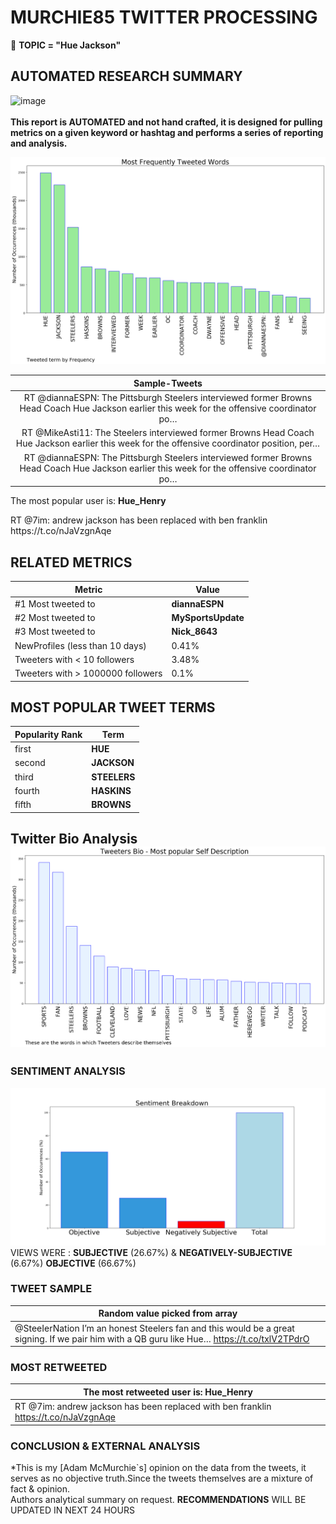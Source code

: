 # MURCHIE85 TWITTER PROCESSING 
&#x1F34E; **TOPIC = "Hue Jackson"**

## AUTOMATED RESEARCH SUMMARY

![image](https://marketingplatform.google.com/about/static/images/gmp/analytics-smb-benefit.jpg)
<br></br>
<b> This report is AUTOMATED and not hand crafted, it is designed for pulling metrics on a given keyword or hashtag and performs a series of reporting and analysis.</b>



![image](TWEETS.png)



|                **Sample-Tweets**        |
| :-------------: |
| RT @diannaESPN: The Pittsburgh Steelers interviewed former Browns Head Coach Hue Jackson earlier this week for the offensive coordinator po… |
| RT @MikeAsti11: The Steelers interviewed former Browns Head Coach Hue Jackson earlier this week for the offensive coordinator position, per… |
| RT @diannaESPN: The Pittsburgh Steelers interviewed former Browns Head Coach Hue Jackson earlier this week for the offensive coordinator po… |

The most popular user is: **Hue_Henry**
<div class="alert alert-block alert-danger"> RT @7im: andrew jackson has been replaced with ben franklin https://t.co/nJaVzgnAqe</div>

## RELATED METRICS<br>
| Metric | Value |
| ------------- | ------------- |
| #1 Most tweeted to  | **diannaESPN** |
| #2 Most tweeted to  | **MySportsUpdate** |
| #3 Most tweeted to  | **Nick_8643** |
| NewProfiles (less than 10 days) | 0.41%  |
| Tweeters with < 10 followers  | 3.48%|
| Tweeters with > 1000000 followers  | 0.1%  |



## MOST POPULAR TWEET TERMS 


| Popularity Rank  | Term |
| ------------- | ------------- |
| first  | **HUE**  |
| second  | **JACKSON**  |
| third  | **STEELERS** |
| fourth  | **HASKINS**  |
| fifth  | **BROWNS**  |


## Twitter Bio Analysis![image](BIO.png)
### SENTIMENT ANALYSIS
![image](sentiment.png)
VIEWS WERE : **SUBJECTIVE**  (26.67%) & **NEGATIVELY-SUBJECTIVE** (6.67%) **OBJECTIVE** (66.67%)

### TWEET SAMPLE 
| Random value picked from array |
| ------------- |
|@SteeIerNation I’m an honest Steelers fan and this would be a great signing. If we pair him with a QB guru like Hue… https://t.co/txlV2TPdrO |

### MOST RETWEETED 

| The most retweeted user is: **Hue_Henry**  |
| ------------- |
| RT @7im: andrew jackson has been replaced with ben franklin https://t.co/nJaVzgnAqe |

### CONCLUSION & EXTERNAL ANALYSIS

*This is my [Adam McMurchie`s] opinion on the data from the tweets, it serves as no objective truth.Since the tweets themselves are a mixture of fact & opinion.<br>
Authors analytical summary on request.
**RECOMMENDATIONS** WILL BE UPDATED IN NEXT  24 HOURS <br>